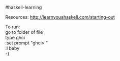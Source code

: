 #haskell-learning

Resources:
 http://learnyouahaskell.com/starting-out

To run:  
 	go to folder of file  
	type ghci  
	:set prompt "ghci> "  
	:l baby  
-}  
